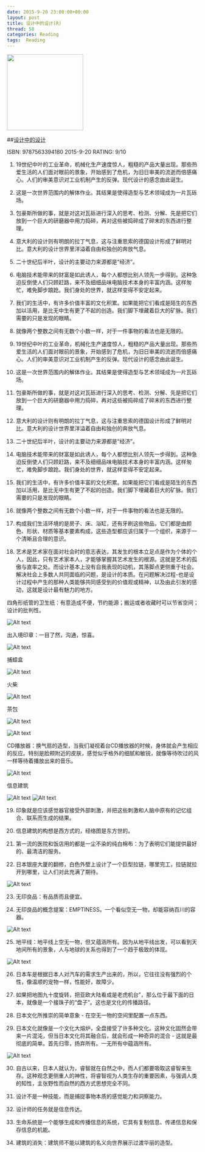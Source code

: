 ```yaml
---
date: 2015-9-20 23:00:00+00:00
layout: post
title: 设计中的设计(R)
thread: 58
categories: Reading
tags:  Reading
---
```


<img src="http://ec4.images-amazon.com/images/I/41DpH0cOWBL.jpg" width="200" />

##[设计中的设计](http://amzn.to/1PfR41v)

ISBN: 9787563394180 2015-9-20 RATING: 9/10

1. 19世纪中叶的工业革命，机械化生产速度惊人，粗糙的产品大量出现。那些热爱生活的人们面对眼前的景象，开始感到了危机，为旧日审美的流逝而倍感痛心。人们的审美意识对工业机制产生的反弹。现代设计的感念由此诞生。

2. 这是一次世界范围内的解体作业。其结果是使得造型与艺术领域成为一片瓦砾场。

3. 包豪斯所做的事，就是对这对瓦砾进行深入的思考、检测、分解、先是把它们放到一个巨大的研磨器中用力捣碎，再对这些被捣碎成了碎末的东西进行整理。

4. 意大利的设计则有明朗的拉丁气息，这与注重思索的德国设计形成了鲜明对比。意大利的设计世界里洋溢着自由和独创的奔放气息。

5. 二十世纪后半叶，设计的主要动力来源都是“经济”。

6. 电脑技术能带来的财富是如此诱人，每个人都想比别人领先一步得到。这种急迫反倒使人们只顾赶路，来不及细细品味电脑技术本身的丰富内涵。这样匆忙，难免脚步踉跄。我们身处的世界，就这样变得不安定起来。

7. 我们的生活中，有许多价值丰富的文化积累。如果能把它们看成是陌生的东西加以活用，是比无中生有更了不起的创造。我们脚下埋藏着巨大的矿脉。我们需要的只是发现的眼睛。

8. 就像两个整数之间有无数个小数一样，对于一件事物的看法也是无限的。

9. 19世纪中叶的工业革命，机械化生产速度惊人，粗糙的产品大量出现。那些热爱生活的人们面对眼前的景象，开始感到了危机，为旧日审美的流逝而倍感痛心。人们的审美意识对工业机制产生的反弹。现代设计的感念由此诞生。

10. 这是一次世界范围内的解体作业。其结果是使得造型与艺术领域成为一片瓦砾场。

11. 包豪斯所做的事，就是对这对瓦砾进行深入的思考、检测、分解、先是把它们放到一个巨大的研磨器中用力捣碎，再对这些被捣碎成了碎末的东西进行整理。

12. 意大利的设计则有明朗的拉丁气息，这与注重思索的德国设计形成了鲜明对比。意大利的设计世界里洋溢着自由和独创的奔放气息。

13. 二十世纪后半叶，设计的主要动力来源都是“经济”。

14. 电脑技术能带来的财富是如此诱人，每个人都想比别人领先一步得到。这种急迫反倒使人们只顾赶路，来不及细细品味电脑技术本身的丰富内涵。这样匆忙，难免脚步踉跄。我们身处的世界，就这样变得不安定起来。

15. 我们的生活中，有许多价值丰富的文化积累。如果能把它们看成是陌生的东西加以活用，是比无中生有更了不起的创造。我们脚下埋藏着巨大的矿脉。我们需要的只是发现的眼睛。

16. 就像两个整数之间有无数个小数一样，对于一件事物的看法也是无限的。

17. 构成我们生活环境的是房子、床、浴缸，还有牙刷这些物品，它们都是由颜色、形状、材质等基本要素构成，这些造型都应该归属于一个组织，来源于一个清晰且合理的意识。

18. 艺术是艺术家在面对社会时的意志表达，其发生的根本立足点是作为个体的个人，因此，只有艺术家本人，才能够掌握其艺术发生的根源。这就是艺术的孤傲与直率之处。而设计基本上没有自我表现的动机，其落脚点更侧重于社会。解决社会上多数人共同面临的问题，是设计的本质。在问题解决过程-也是设计过程中产生的那种人类能够共同感受到的价值观或精神，以及由此引发的感动，这就是设计最有魅力的地方。

四角形纸管的卫生纸：有意造成不便，节约能源；搬运或者收藏时可以节省空间；设计的批判性。

![Alt text](/images/设计中的设计/Design01.JPG)

出入境印章：一目了然，沟通，惊喜。

![Alt text](/images/设计中的设计/Design02.JPG)

捕蟑盒

![Alt text](/images/设计中的设计/Design03.JPG)

火柴

![Alt text](/images/设计中的设计/Design04.JPG)

茶包

![Alt text](/images/设计中的设计/Design05.JPG)

![Alt text](/images/设计中的设计/Design06.JPG)

CD播放器：换气扇的造型，当我们凝视着台CD播放器的时候，身体就会产生相应的反应。特别是脸颊附近的皮肤，感觉似乎格外的细腻和敏锐，就像等待吹过的风一样等待着播放出来的音乐。

![Alt text](/images/设计中的设计/Design08.JPG)

信息建筑

![Alt text](/images/设计中的设计/Design09.JPG)
![Alt text](/images/设计中的设计/Design11.JPG)

19. 印象就是应该感觉器官接受外部刺激，并把这些刺激和人脑中原有的记忆组合、联系而生成的结果。

20. 信息建筑的构想是西方式的，经络图是东方世的。

21. 第一流的医院和饭店用的都是一尘不染的纯白棉布：为了表明它们能提供最好的、最清洁的服务。

22. 日本银座大厦的翻修，白色外壁上设计了一个巨型拉链，哪里完工，拉链就拉开到哪里，让人们对此充满了期待。

![Alt text](/images/设计中的设计/Design12.JPG)


23. 无印良品：有品质而且便宜。

24. 无印良品的概念提案：EMPTINESS。一个看似空无一物，却能容纳百川的容器。

![Alt text](/images/设计中的设计/Design12.JPG)


25. 地平线：地平线上空无一物，但又蕴涵所有。因为从地平线出发，可以看到天地间所有的景象，人与地球的关系也得到了一个趋于极致的体现。

![Alt text](/images/设计中的设计/Design13.JPG)


26. 日本车是根据日本人对汽车的需求生产出来的，所以，它往往没有强烈的个性，像温顺的宠物一样，性能好，故障少。

27. 如果把地图九十度旋转，把亚欧大陆看成是老虎机台”，那么位于最下面的日本，就像是一个接珠子的“盘子”。这也是文化的传播路径。



28. 日本文化所推崇的简单意象 - 在空无一物的空间里配置一点东西。

29. 日本文化就像是一个文化大熔炉，全盘接受了许多种文化。这种文化固然会带来一片混沌，但当日本文化将其融合后，就会形成一种奇异的混合 - 这就是最彻底的简单。首先归零，扬弃所有。一无所有中蕴涵所有。

![Alt text](/images/设计中的设计/Design14.JPG)

30. 自古以来，日本人就认为，睿智就在自然之中，而人们都要吸取这睿智来生存。这种观念更侧重人的神性，将睿智视为人类生存的重要因素，与强调人类的知性，主张野性而自然的西方式思想完全不同。

31. 设计不是一种技能，而是捕捉事物本质的感觉能力和洞察能力。

32. 设计师的任务就是信息传达。

33. 生命系统是一个能够生成和传播信息的系统，它具有复制信息、传递信息和保存信息的机能。

34. 建筑的消失：建筑师不能以建筑的名义向世界展示过渡华丽的造型。








































